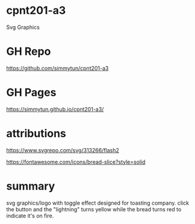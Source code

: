 # cpnt201-a3
Svg Graphics

# GH Repo 
https://github.com/simmytun/cpnt201-a3

# GH Pages 
https://simmytun.github.io/cpnt201-a3/

# attributions 
https://www.svgrepo.com/svg/313266/flash2

https://fontawesome.com/icons/bread-slice?style=solid

# summary
svg graphics/logo with toggle effect designed for toasting company. click the button and the "lightning" turns yellow while the bread turns red to indicate it's on fire.
